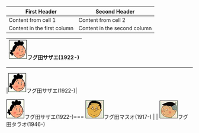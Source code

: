 First Header | Second Header |
------------ | ------------- |
Content from cell 1 | Content from cell 2
Content in the first column | Content in the second column

![フグ田サザエ](/images/F/Fuguta_Sazae_フグ田サザエ_1922.png)フグ田サザエ(1922-) |
----------------------------------------------------------------------------- |

------------------------------------------------------------------------------
|![フグ田サザエ](/images/F/Fuguta_Sazae_フグ田サザエ_1922.png)フグ田サザエ(1922-)|



![フグ田サザエ](/images/F/Fuguta_Sazae_フグ田サザエ_1922.png)フグ田サザエ(1922-)===
![フグ田マスオ](/images/F/Fuguta_Masuo_フグ田マスオ_1917.png)フグ田マスオ(1917-)
               |
               |
![フグ田タラオ](/images/F/Fuguta_Tarao_フグ田タラオ_1946.png)フグ田タラオ(1946-)
